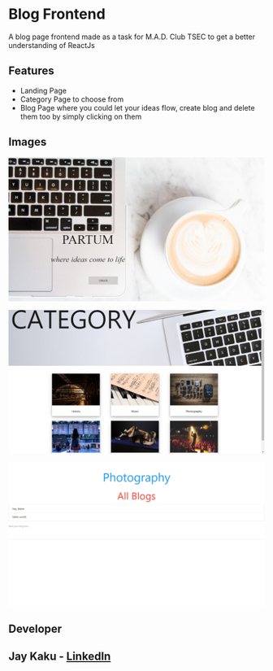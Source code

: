 # Blog Frontend

A blog page frontend made as a task for M.A.D. Club TSEC to get a better understanding of ReactJs

## Features

- Landing Page
- Category Page to choose from
- Blog Page where you could let your ideas flow, create blog and delete them too by simply clicking on them

## Images

![landing page](/public/landingpage.bmp)

![category page](/public/category.bmp)

![blog page](/public/blogpage.bmp)

## Developer

## Jay Kaku - [LinkedIn](https://www.linkedin.com/in/jay-kaku-a33382191/)
